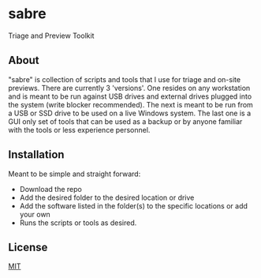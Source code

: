 # sabre
 Triage and Preview Toolkit

## About

"sabre" is collection of scripts and tools that I use for triage and on-site previews. There are currently 3 'versions'. One resides on any workstation and is meant to be run against USB drives and external drives plugged into the system (write blocker recommended). The next is meant to be run from a USB or SSD drive to be used on a live Windows system. The last one is a GUI only set of tools that can be used as a backup or by anyone familiar with the tools or less experience personnel.

## Installation

Meant to be simple and straight forward:
- Download the repo
- Add the desired folder to the desired location or drive
- Add the software listed in the folder(s) to the specific locations or add your own
- Runs the scripts or tools as desired.


## License
[MIT](https://choosealicense.com/licenses/mit/)